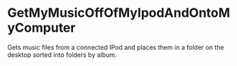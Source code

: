 # GetMyMusicOffOfMyIpodAndOntoMyComputer
Gets music files from a connected IPod and places them in a folder on the desktop sorted into folders by album.

